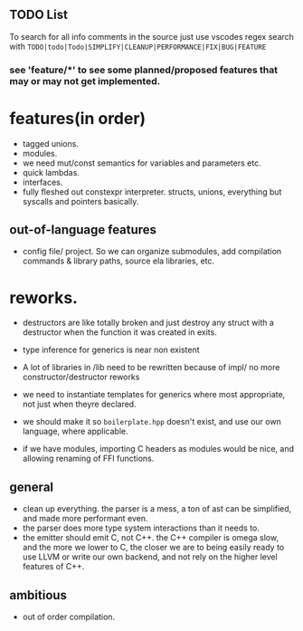 ## TODO List

To search for all info comments in the source just use vscodes regex search with
`TODO|todo|Todo|SIMPLIFY|CLEANUP|PERFORMANCE|FIX|BUG|FEATURE`

### see 'feature/*' to see some planned/proposed features that may or may not get implemented.

# features(in order)
  - tagged unions.
  - modules.
  - we need mut/const semantics for variables and parameters etc.
  - quick lambdas.
  - interfaces.
  - fully fleshed out constexpr interpreter. structs, unions, everything but syscalls and pointers basically.

## out-of-language features
- config file/ project. So we can organize submodules, add compilation commands & library paths, source ela libraries, etc.

# reworks.
- destructors are like totally broken and just destroy any struct with a destructor when the function it was created in exits.
- type inference for generics is near non existent
- A lot of libraries in /lib need to be rewritten because of impl/ no more constructor/destructor reworks

- we need to instantiate templates for generics where most appropriate, not just when theyre declared.

- we should make it so `boilerplate.hpp` doesn't exist, and use our own language, where applicable.
- if we have modules, importing C headers as modules would be nice, and allowing renaming of FFI functions.

## general
- clean up everything. the parser is a mess, a ton of ast can be simplified, and made more performant even.
- the parser does more type system interactions than it needs to.
- the emitter should emit C, not C++. the C++ compiler is omega slow, and the more we lower to C, the closer we are
  to being easily ready to use LLVM or write our own backend, and not rely on the higher level features of C++.

## ambitious
- out of order compilation.
